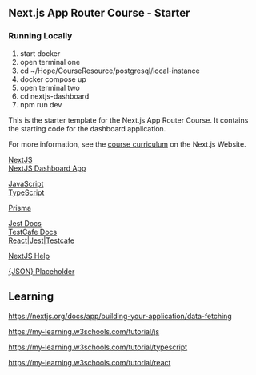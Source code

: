 ## Next.js App Router Course - Starter

### Running Locally
1. start docker
2. open terminal one
3. cd ~/Hope/CourseResource/postgresql/local-instance
4. docker compose up
5. open terminal two
6. cd nextjs-dashboard
7. npm run dev

This is the starter template for the Next.js App Router Course. It contains the starting code for the dashboard application.

For more information, see the [course curriculum](https://nextjs.org/learn) on the Next.js Website.

[NextJS](https://nextjs.org/docs/app/building-your-application)<br>
[NextJS Dashboard App](https://nextjs.org/learn/dashboard-app)<br>

[JavaScript](https://www.w3schools.com/js/js_output.asp)<br>
[TypeScript](https://www.w3schools.com/typescript/index.php)<br>

[Prisma](https://www.prisma.io/docs/orm/prisma-client/queries/relation-queries)<br>

[Jest Docs](https://jestjs.io/docs/getting-started)<br>
[TestCafe Docs](https://testcafe.io/documentation/402635/guides/overview/getting-started)<br>
[React|Jest|Testcafe](https://medium.com/@merrittbret9/adding-testcafe-to-react-typescript-jest-project-89d4d62f1b18)<br>

[NextJS Help](https://github.com/vercel/next.js/discussions)

[{JSON} Placeholder](https://jsonplaceholder.typicode.com/)

## Learning
https://nextjs.org/docs/app/building-your-application/data-fetching

https://my-learning.w3schools.com/tutorial/js

https://my-learning.w3schools.com/tutorial/typescript

https://my-learning.w3schools.com/tutorial/react
